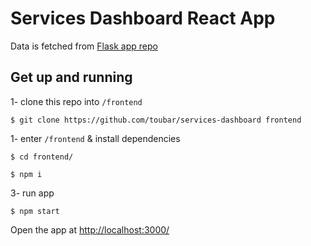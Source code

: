 # Services Dashboard React App

Data is fetched from [Flask app repo](https://github.com/toubar/flask-app)

## Get up and running
1- clone this repo into `/frontend`
```shell script
$ git clone https://github.com/toubar/services-dashboard frontend
```
1- enter `/frontend` & install dependencies
```shell script
$ cd frontend/
```

```shell script
$ npm i
```
3- run app
```shell script
$ npm start
```

Open the app at [http://localhost:3000/](http://localhost:3000/)
